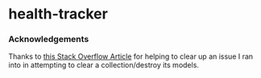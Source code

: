 # health-tracker

### Acknowledgements

Thanks to [this Stack Overflow Article](http://stackoverflow.com/questions/10858935/cleanest-way-to-destroy-every-model-in-a-collection-in-backbone) for helping to clear up an issue I ran into in attempting to clear a collection/destroy its models.

